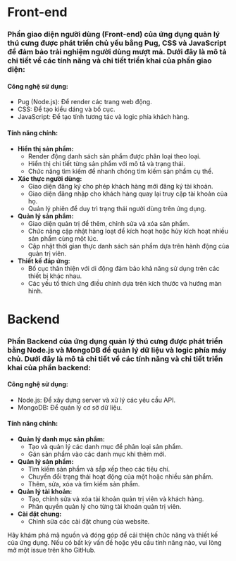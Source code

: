 <h1>Front-end</h1> 
<h3>
  Phần giao diện người dùng (Front-end) của ứng dụng quản lý thú cưng được phát triển chủ yếu bằng Pug, CSS và 
  JavaScript để đảm bảo trải nghiệm người dùng mượt mà. Dưới đây là mô tả chi tiết về các tính năng và chi tiết triển khai của phần giao diện:
</h3>
<h4>Công nghệ sử dụng:</h4>
<ul>
  <li>Pug (Node.js): Để render các trang web động.</li>
  <li>CSS: Để tạo kiểu dáng và bố cục.</li>
  <li>JavaScript: Để tạo tính tương tác và logic phía khách hàng.</li>
</ul>

<h4>Tính năng chính:</h4>
<ul>
  <li>
    <strong>Hiển thị sản phẩm:</strong>
    <ul>
      <li>Render động danh sách sản phẩm được phân loại theo loại.</li>
      <li>Hiển thị chi tiết từng sản phẩm với mô tả và trạng thái.</li>
      <li>Chức năng tìm kiếm để nhanh chóng tìm kiếm sản phẩm cụ thể.</li>
    </ul>
  </li>
  <li>
    <strong>Xác thực người dùng:</strong>
    <ul>
      <li>Giao diện đăng ký cho phép khách hàng mới đăng ký tài khoản.</li>
      <li>Giao diện đăng nhập cho khách hàng quay lại truy cập tài khoản của họ.</li>
      <li>Quản lý phiên để duy trì trạng thái người dùng trên ứng dụng.</li>
    </ul>
  </li>
  <li>
    <strong>Quản lý sản phẩm:</strong>
    <ul>
      <li>Giao diện quản trị để thêm, chỉnh sửa và xóa sản phẩm.</li>
      <li>Chức năng cập nhật hàng loạt để kích hoạt hoặc hủy kích hoạt nhiều sản phẩm cùng một lúc.</li>
      <li>Cập nhật thời gian thực danh sách sản phẩm dựa trên hành động của quản trị viên.</li>
    </ul>
  </li>
  <li>
    <strong>Thiết kế đáp ứng:</strong>
    <ul>
      <li>Bố cục thân thiện với di động đảm bảo khả năng sử dụng trên các thiết bị khác nhau.</li>
      <li>Các yếu tố thích ứng điều chỉnh dựa trên kích thước và hướng màn hình.</li>
    </ul>
  </li>
</ul>

<h1>Backend</h1>
<h3>
  Phần Backend của ứng dụng quản lý thú cưng được phát triển bằng Node.js và MongoDB để
  quản lý dữ liệu và logic phía máy chủ. Dưới đây là mô tả chi tiết về các tính năng và chi tiết triển khai của phần backend:
</h3>

<h4>Công nghệ sử dụng:</h4>
<ul>
  <li>Node.js: Để xây dựng server và xử lý các yêu cầu API.</li>
  <li>MongoDB: Để quản lý cơ sở dữ liệu.</li>
</ul>

<h4>Tính năng chính:</h4>
<ul>
  <li>
    <strong>Quản lý danh mục sản phẩm:</strong>
    <ul>
      <li>Tạo và quản lý các danh mục để phân loại sản phẩm.</li>
      <li>Gán sản phẩm vào các danh mục khi thêm mới.</li>
    </ul>
  </li>
  <li>
    <strong>Quản lý sản phẩm:</strong>
    <ul>
      <li>Tìm kiếm sản phẩm và sắp xếp theo các tiêu chí.</li>
      <li>Chuyển đổi trạng thái hoạt động của một hoặc nhiều sản phẩm.</li>
      <li>Thêm, sửa, xóa và tìm kiếm sản phẩm.</li>
    </ul>
  </li>
  <li>
    <strong>Quản lý tài khoản:</strong>
    <ul>
      <li>Tạo, chỉnh sửa và xóa tài khoản quản trị viên và khách hàng.</li>
      <li>Phân quyền quản lý cho từng tài khoản quản trị viên.</li>
    </ul>
  </li>
  <li>
    <strong>Cài đặt chung:</strong>
    <ul>
      <li>Chỉnh sửa các cài đặt chung của website.</li>
    </ul>
  </li>
</ul>

<p>Hãy khám phá mã nguồn và đóng góp để cải thiện chức năng và thiết kế của ứng dụng. Nếu có bất kỳ vấn đề hoặc yêu cầu tính năng nào, vui lòng mở một issue trên kho GitHub.</p>
